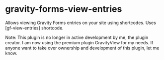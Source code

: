 # gravity-forms-view-entries
Allows viewing Gravity Forms entries on your site using shortcodes. Uses [gf-view-entries] shortcode.

Note: This plugin is no longer in active development by me, the plugin creator. I am now using the premium plugin GravityView for my needs. If anyone want to take over ownership and development of this plugin, let me know.
